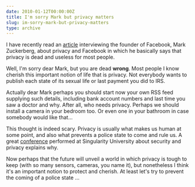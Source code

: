 ```yaml
---
date: 2010-01-12T00:00:00Z
title: I'm sorry Mark but privacy matters
slug: im-sorry-mark-but-privacy-matters
type: archive
---
```


I have recently read an [article](http://www.eweekeurope.co.uk/news/facebook-s-zuckerberg-questions-privacy-expectations-2983) interviewing the founder of Facebook, Mark Zuckerberg, about privacy and Facebook in which he basically says that privacy is dead and useless for most people.

Well, I'm sorry dear Mark, but you are dead **wrong**. Most people I know cherish this important notion of life that is privacy. Not everybody wants to publish each state of its sexual life or last payment you did to IRS.

Actually dear Mark perhaps you should start now your own RSS feed supplying such details, including bank account numbers and last time you saw a doctor and why. After all, who needs privacy. Perhaps we should install a camera in your bedroom too. Or even one in your bathroom in case somebody would like that...

This thought is indeed scary. Privacy is usually what makes us human at some point, and also what prevents a police state to come and rule us. A great [conference](http://www.youtube.com/watch?v=t8QuUEwrKm8) performed at Singularity University about security and privacy explains why.

Now perhaps that the future will unveil a world in which privacy is tough to keep (with so many sensors, cameras, you name it), but nonetheless I think it's an important notion to protect and cherish. At least let's try to prevent the coming of a police state ...
